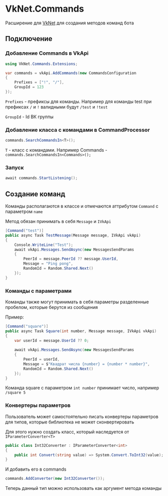 # VkNet.Commands

Расширение для [VkNet](https://github.com/vknet/vk) для создания методов команд бота

## Подключение

### Добавление Commands в VkApi
```C#
using VkNet.Commands.Extensions;

var commands = vkApi.AddCommands(new CommandsConfiguration
{
    Prefixes = ["!", "/"],
    GroupId = 123
});
```
`Prefixes` - префиксы для команды. Например для команды test при префиксах `/` и `!` валидными будут `/test` и `!test`

`GroupId` - Id ВК группы

### Добавление класса с командами в CommandProcessor

```C#
commands.SearchCommandsIn<T>();
```
`T` - класс с командами. Например Commands - `commands.SearchCommandsIn<Commands>();`

### Запуск

```C#
await commands.StartListening();
```

## Создание команд

Команды располагаются в классе и отмечаются аттрибутом `Command` с параметром `name`

Метод обязан принимать в себя `Message` и `IVkApi`
```C#
[Command("test")]
public async Task TestMessage(Message message, IVkApi vkApi)
{
    Console.WriteLine("Test");
    await vkApi.Messages.SendAsync(new MessagesSendParams
    {
        PeerId = message.PeerId ?? message.UserId,
        Message = "Ping pong",
        RandomId = Random.Shared.Next()
    });
}
```

### Команды с параметрами

Команды также могут принимать в себя параметры разделенные пробелом, которые берутся из сообщения

Пример:
```C#
[Command("square")]
public async Task Square(int number, Message message, IVkApi vkApi)
{
    var userId = message.UserId ?? 0;
    
    await vkApi.Messages.SendAsync(new MessagesSendParams
    {
        PeerId = userId,
        Message = $"Квадрат числа {number} = {number * number}",
        RandomId = Random.Shared.Next()
    });
}
```

Команда square с параметром `int number` принимает число, например `/square 5`

### Конвертеры параметров

Пользователь может самостоятельно писать конвертеры параметров для типов, которые библиотека не может сконвертировать

Для этого нужно создать класс, который наследуется от `IParameterConverter<T>`

```C#
public class Int32Converter : IParameterConverter<int>
{
    public int Convert(string value) => System.Convert.ToInt32(value);
}
```

И добавить его в commands

```C#
commands.AddConverter(new Int32Converter());
```

Теперь данный тип можно использовать как аргумент метода команды